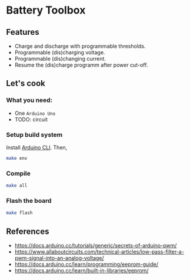 # Battery Toolbox

## Features
- Charge and discharge with programmable thresholds.
- Programmable (dis)charging voltage.
- Programmable (dis)changing current.
- Resume the (dis)charge programm after power cut-off.


## Let's cook

### What you need:
- One `Arduino Uno`
- TODO: circuit

### Setup build system
Install [Arduino CLI](https://arduino.github.io/arduino-cli/0.35/). Then,

```bash
make env
```

### Compile
```bash
make all
```

### Flash the board
```bash
make flash
```

## References

- https://docs.arduino.cc/tutorials/generic/secrets-of-arduino-pwm/
- https://www.allaboutcircuits.com/technical-articles/low-pass-filter-a-pwm-signal-into-an-analog-voltage/
- https://docs.arduino.cc/learn/programming/eeprom-guide/
- https://docs.arduino.cc/learn/built-in-libraries/eeprom/

